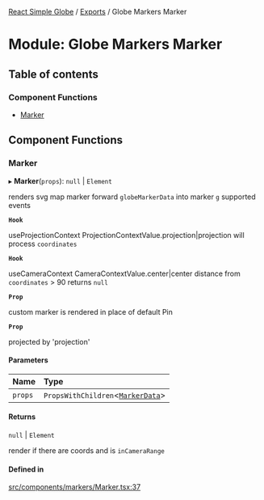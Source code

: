 [React Simple Globe](../README.md) / [Exports](../modules.md) / Globe Markers Marker

# Module: Globe Markers Marker

## Table of contents

### Component Functions

- [Marker](Globe_Markers_Marker.md#marker)

## Component Functions

### Marker

▸ **Marker**(`props`): ``null`` \| `Element`

renders svg map marker
forward `globeMarkerData` into marker `g` supported events

**`Hook`**

useProjectionContext ProjectionContextValue.projection|projection will process `coordinates`

**`Hook`**

useCameraContext CameraContextValue.center|center distance from `coordinates` > 90 returns `null`

**`Prop`**

custom marker is rendered in place of default Pin

**`Prop`**

projected by 'projection'

#### Parameters

| Name | Type |
| :------ | :------ |
| `props` | `PropsWithChildren`<[`MarkerData`](../interfaces/Globe_Markers_Types.MarkerData.md)\> |

#### Returns

``null`` \| `Element`

render if there are coords and is `inCameraRange`

#### Defined in

[src/components/markers/Marker.tsx:37](https://github.com/Gaushao/d3-react-globe/blob/4f7a1a2/src/components/markers/Marker.tsx#L37)
